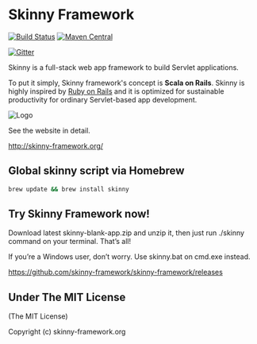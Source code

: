 # Skinny Framework 

[![Build Status](https://travis-ci.org/skinny-framework/skinny-framework.svg?branch=master)](https://travis-ci.org/skinny-framework/skinny-framework)
[![Maven Central](https://img.shields.io/maven-central/v/org.skinny-framework/skinny-framework_2.12.svg?label=Maven%20Central)](http://search.maven.org/#search%7Cga%7C1%7Cg%3A%22org.skinny-framework%22%20a%3A%22skinny-framework_2.12%22)

[![Gitter](https://badges.gitter.im/Join%20Chat.svg)](https://gitter.im/skinny-framework/skinny-framework?utm_source=badge&utm_medium=badge&utm_campaign=pr-badge)

Skinny is a full-stack web app framework to build Servlet applications.

To put it simply, Skinny framework's concept is **Scala on Rails**. Skinny is highly inspired by [Ruby on Rails](http://rubyonrails.org/) and it is optimized for sustainable productivity for ordinary Servlet-based app development. 

![Logo](https://github.com/seratch/skinny-framework/raw/1.1.x/img/logo.png)

See the website in detail.

http://skinny-framework.org/

## Global skinny script via Homebrew

```sh
brew update && brew install skinny
```

## Try Skinny Framework now!

Download latest skinny-blank-app.zip and unzip it, then just run ./skinny command on your terminal. That’s all!

If you’re a Windows user, don’t worry. Use skinny.bat on cmd.exe instead.

https://github.com/skinny-framework/skinny-framework/releases

## Under The MIT License

(The MIT License)

Copyright (c) skinny-framework.org
